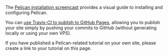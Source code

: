 The [Pelican installation screencast](http://hackercodex.com/guide/pelican-static-site-generator-install/) provides a visual guide to installing and configuring Pelican.

You can [use Travis-CI to publish to GitHub Pages](http://zonca.github.io/2013/09/automatically-build-pelican-and-publish-to-github-pages.html), allowing you to publish your site simply by pushing your commits to GitHub (without generating locally or using your own VPS).

If you have published a Pelican-related tutorial on your own site, please create a link to your tutorial on this page.